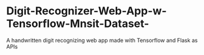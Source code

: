 # Digit-Recognizer-Web-App-w-Tensorflow-Mnsit-Dataset-
A handwritten digit recognizing web app made with Tensorflow and Flask as APIs
